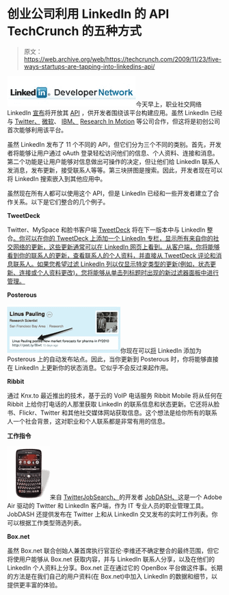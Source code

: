 # 创业公司利用 LinkedIn 的 API TechCrunch 的五种方式

> 原文：<https://web.archive.org/web/https://techcrunch.com/2009/11/23/five-ways-startups-are-tapping-into-linkedins-api/>

![](img/66304e16edb8e0df08b5da303db7e4b0.png)今天早上，职业社交网络 LinkedIn [宣布](https://web.archive.org/web/20230127025346/http://techcrunch.com/2009/11/23/linkedin-api-open/)将开放其 [API](https://web.archive.org/web/20230127025346/http://64.74.98.87/index.jspa) ，供开发者围绕该平台构建应用。虽然 LinkedIn 已经与 [Twitter、](https://web.archive.org/web/20230127025346/http://techcrunch.com/2009/11/09/social-networks-continue-to-rally-around-twitter-as-linkedin-goes-tweet-crazy-too/) [微软](https://web.archive.org/web/20230127025346/http://techcrunch.com/2009/11/18/microsoft-outlook-to-become-even-more-linkedin/)、 [IBM、](https://web.archive.org/web/20230127025346/http://techcrunch.com/2009/01/19/lotus-notes-soon-to-become-even-more-linkedin/) [Research In Motion](https://web.archive.org/web/20230127025346/http://blog.linkedin.com/2009/11/09/adam-nash-coming-soon-linkedin-for-blackberry/) 等公司合作，但这将是初创公司首次能够利用该平台。

虽然 LinkedIn 发布了 11 个不同的 API，但它们分为三个不同的类别。首先，开发者将能够让用户通过 oAuth 登录轻松访问他们的信息、个人资料、连接和消息。第二个功能是让用户能够对信息做出可操作的决定，但让他们给 LinkedIn 联系人发消息，发布更新，接受联系人等等。第三块拼图是搜索。因此，开发者现在可以将 LinkedIn 搜索嵌入到其他应用中。

虽然现在所有人都可以使用这个 API，但是 LinkedIn 已经和一些开发者建立了合作关系。以下是它们整合的几个例子。

**TweetDeck**

Twitter、MySpace 和脸书客户端 [TweetDeck](https://web.archive.org/web/20230127025346/http://www.tweetdeck.com/beta/) 将在下一版本中与 LinkedIn 整合[。你可以在你的 TweetDeck 上添加一个 LinkedIn 专栏，显示所有来自你的社交网络的更新，这些更新通常可以在 LinkedIn 网页上看到。从客户端，你将能够看到你的联系人的更新，查看联系人的个人资料，并直接从 TweetDeck 评论和消息联系人。如果您希望过滤 LinkedIn 列以仅显示特定类型的更新(例如，状态更新、连接或个人资料更改)，您将能够从单击列标题时出现的新过滤器面板中进行管理。](https://web.archive.org/web/20230127025346/http://blog.tweetdeck.com/coming-soon-bring-your-linkedin-network-to-tw-0)

**Posterous**

![](img/fdf9ead8284fd15da889fe230abde704.png)你现在可以[将](https://web.archive.org/web/20230127025346/http://blog.posterous.com/posterous-now-supports-linkedin-status-update) LinkedIn 添加为 Posterous 上的自动发布站点。因此，当你更新到 Posterous 时，你将能够直接在 LinkedIn 上更新你的状态消息。它似乎不会反过来起作用。

**Ribbit**

通过 Knx.to 最近推出的技术，基于云的 VoIP 电话服务 Ribbit Mobile 将从任何在 Ribbit 上给你打电话的人那里获取 LinkedIn 的联系信息和状态更新。它还将从脸书、Flickr、Twitter 和其他社交媒体网站获取信息。这个想法是给你所有的联系人一个社会背景，这对职业和个人联系都是非常有用的信息。

**工作指令**

![](img/bb61757225c08df28e4e67a05e8c9026.png)来自 [TwitterJobSearch、](https://web.archive.org/web/20230127025346/http://www.twitterjobsearch.com/)的开发者 [JobDASH、](https://web.archive.org/web/20230127025346/http://jobdash.net/)这是一个 Adobe Air 驱动的 Twitter 和 LinkedIn 客户端，作为 IT 专业人员的职业管理工具。JobDASH 还提供发布在 Twitter 上和从 LinkedIn 交叉发布的实时工作列表。你可以根据工作类型筛选列表。

**Box.net**

虽然 Box.net 联合创始人兼首席执行官亚伦·李维还不确定整合的最终范围，但它将使用户能够从 Box.net 获取内容，并与 LinkedIn 联系人分享，以及在他们的 LinkedIn 个人资料上分享。Box.net 正在通过它的 OpenBox 平台做这件事。长期的方法是在我们自己的用户资料(在 Box.net)中加入 LinkedIn 的数据和细节，以提供更丰富的体验。